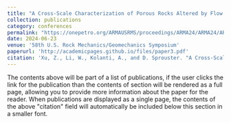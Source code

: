 ```yaml
---
title: "A Cross-Scale Characterization of Porous Rocks Altered by Flow and Dissolution"
collection: publications
category: conferences
permalink: "https://onepetro.org/ARMAUSRMS/proceedings/ARMA24/ARMA24/ARMA-2024-0068/548999"
date: 2024-06-23
venue: '58th U.S. Rock Mechanics/Geomechanics Symposium'
paperurl: 'http://academicpages.github.io/files/paper3.pdf'
citation: 'Xu, Z., Li, W., Kolanti, A., and D. Sprouster. "A Cross-Scale Characterization of Porous Rocks Altered by Flow and Dissolution." Paper presented at the 58th U.S. Rock Mechanics/Geomechanics Symposium, Golden, Colorado, USA, June 2024. doi: https://doi.org/10.56952/ARMA-2024-0068'
---
```


The contents above will be part of a list of publications, if the user clicks the link for the publication than the contents of section will be rendered as a full page, allowing you to provide more information about the paper for the reader. When publications are displayed as a single page, the contents of the above "citation" field will automatically be included below this section in a smaller font.
